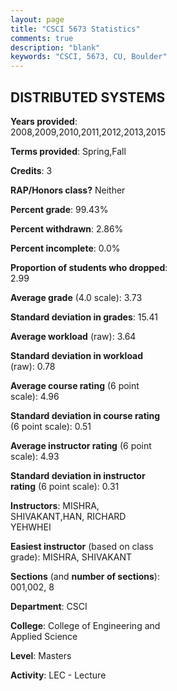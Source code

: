```yaml
---
layout: page
title: "CSCI 5673 Statistics"
comments: true
description: "blank"
keywords: "CSCI, 5673, CU, Boulder"
--- 
```

<head>
<script src="https://ajax.googleapis.com/ajax/libs/jquery/2.1.3/jquery.min.js"></script>
<script src="https://dl.dropboxusercontent.com/s/pc42nxpaw1ea4o9/highcharts.js?dl=0"></script>
<!-- <script src="../assets/js/highcharts.js"></script> -->
<style type="text/css">@font-face {
	font-family: "Bebas Neue";
	src: url(https://www.filehosting.org/file/details/544349/BebasNeue%20Regular.otf) format("opentype");
	}
	h1.Bebas { 
		font-family: "Bebas Neue", Verdana, Tahoma;
	}
</style>
</head>
<body>
	<div id="container" style="float: right; width: 45%; height: 88%; margin-left: 2.5%; margin-right: 2.5%;"></div>
	<script language="JavaScript">
		$(document).ready(function() {
		var chart = {type: 'column'};
		var title = {text: 'Grade Distribution'};
		var xAxis = {categories: ['A','B','C','D','F'],crosshair: true};
		var yAxis = {min: 0,title: {text: 'Percentage'}};
		var tooltip = {headerFormat: '<center><b><span style="font-size:20px">{point.key}</span></b></center>',
		               pointFormat: '<td style="padding:0"><b>{point.y:.1f}%</b></td>',
		               footerFormat: '</table>',shared: true,useHTML: true};
		var plotOptions = {column: {pointPadding: 0.0,borderWidth: 0}};  
		var credits = {enabled: false};var series= [{name: 'Percent',data: [80.12,18.01,1.24,0.0,0.62,]}];
		var json = {};
		json.chart = chart;
		json.title = title;
		json.tooltip = tooltip;
		json.xAxis = xAxis;
		json.yAxis = yAxis;  
		json.series = series;
		json.plotOptions = plotOptions;  
		json.credits = credits;
		$('#container').highcharts(json);
	});
	</script>
</body>
			   
## DISTRIBUTED SYSTEMS

**Years provided**: 2008,2009,2010,2011,2012,2013,2015

**Terms provided**: Spring,Fall

**Credits**: 3

**RAP/Honors class?** Neither

**Percent grade**: 99.43%

**Percent withdrawn**: 2.86%

**Percent incomplete**: 0.0%

**Proportion of students who dropped**: 2.99

**Average grade** (4.0 scale): 3.73

**Standard deviation in grades**: 15.41

**Average workload** (raw): 3.64

**Standard deviation in workload** (raw): 0.78

**Average course rating** (6 point scale): 4.96

**Standard deviation in course rating** (6 point scale): 0.51

**Average instructor rating** (6 point scale): 4.93

**Standard deviation in instructor rating** (6 point scale): 0.31

**Instructors**: MISHRA, SHIVAKANT,HAN, RICHARD YEHWHEI

**Easiest instructor** (based on class grade): MISHRA, SHIVAKANT

**Sections** (and **number of sections**): 001,002, 8

**Department**: CSCI

**College**: College of Engineering and Applied Science

**Level**: Masters

**Activity**: LEC - Lecture